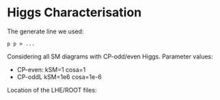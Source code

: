 # Higgs Characterisation

The generate line we used:
```
p p > ...
```
Considering all SM diagrams with CP-odd/even Higgs.
Parameter values:
  - CP-even: kSM=1 cosa=1
  - CP-oddL kSM=1e6 cosa=1e-6

Location of the LHE/ROOT files:
